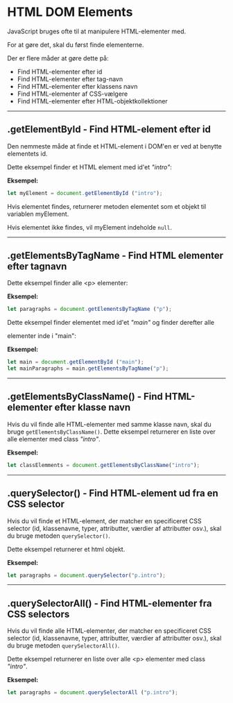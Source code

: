 # HTML DOM Elements

JavaScript bruges ofte til at manipulere HTML-elementer med.

For at gøre det, skal du først finde elementerne. 

Der er flere måder at gøre dette på:

* Find HTML-elementer efter id
* Find HTML-elementer efter tag-navn
* Find HTML-elementer efter klassens navn
* Find HTML-elementer af CSS-vælgere
* Find HTML-elementer efter HTML-objektkollektioner
___
## .getElementById - Find HTML-element efter id
Den nemmeste måde at finde et HTML-element i DOM'en er ved at benytte elementets id.

Dette eksempel finder et HTML element med id'et *"intro"*:

**Eksempel:**
```js
let myElement = document.getElementById ("intro");
```

Hvis elementet findes, returnerer metoden elementet som et objekt til variablen myElement.

Hvis elementet ikke findes, vil myElement indeholde `null`.
___
## .getElementsByTagName - Find HTML elementer efter tagnavn

Dette eksempel finder alle &lt;p&gt; elementer:

**Eksempel:**
```js
let paragraphs = document.getElementsByTagName ("p");
```
Dette eksempel finder elementet med id'et *"main"* og finder derefter alle <p> elementer inde i "main":

**Eksempel:**
```js
let main = document.getElementById ("main");
let mainParagraphs = main.getElementsByTagName("p");
```
___
## .getElementsByClassName() - Find HTML-elementer efter klasse navn

Hvis du vil finde alle HTML-elementer med samme klasse navn, skal du bruge `getElementsByClassName()`.
Dette eksempel returnerer en liste over alle elementer med class *"intro"*.

**Eksempel:**
```js
let classElemments = document.getElementsByClassName("intro");
```
___
## .querySelector() - Find HTML-element ud fra en CSS selector

Hvis du vil finde et HTML-element, der matcher en specificeret CSS selector (id, klassenavne, typer, attributter, værdier af attributter osv.), skal du bruge metoden `querySelector()`.

Dette eksempel returnerer et html objekt.

**Eksempel:**
```js
let paragraphs = document.querySelector("p.intro");
```
___
## .querySelectorAll() - Find HTML-elementer fra CSS selectors

Hvis du vil finde alle HTML-elementer, der matcher en specificeret CSS selector (id, klassenavne, typer, attributter, værdier af attributter osv.), skal du bruge metoden `querySelectorAll()`.

Dette eksempel returnerer en liste over alle &lt;p&gt; elementer med class *"intro"*.

**Eksempel:**
```js
let paragraphs = document.querySelectorAll ("p.intro");
```